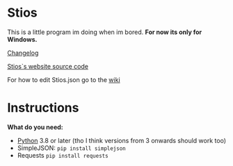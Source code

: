 # Stios
This is a little program im doing when im bored.
**For now its only for Windows.**

[Changelog](https://github.com/Tresquel/Stios/blob/master/Changelog.md)

[Stios`s website source code](https://github.com/Tresquel/stios-website)

For how to edit Stios.json go to the [wiki](https://github.com/Tresquel/Stios/wiki)
# Instructions
**What do you need:**
  - [Python](https://www.python.org/) 3.8 or later (tho I think versions from 3 onwards should work too)
  - SimpleJSON: ```pip install simplejson```
  - Requests ```pip install requests```
